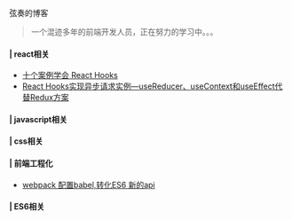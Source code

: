 弦奏的博客

> 一个混迹多年的前端开发人员，正在努力的学习中。。。

#### | react相关

* [十个案例学会 React Hooks](<https://github.com/xianzou/blog/issues/2>)
* [React Hooks实现异步请求实例—useReducer、useContext和useEffect代替Redux方案](<https://github.com/xianzou/blog/issues/3>)

#### | javascript相关

#### | css相关

#### | 前端工程化

* [webpack 配置babel,转化ES6 新的api](<https://github.com/xianzou/blog/issues/1>)

#### | ES6相关

